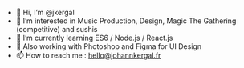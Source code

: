 - 👋 Hi, I’m @jkergal
- 👀 I’m interested in Music Production, Design, Magic The Gathering (competitive) and sushis
- 🌱 I’m currently learning ES6 / Node.js / React.js
- 🎨 Also working with Photoshop and Figma for UI Design
- 📫 How to reach me : hello@johannkergal.fr
